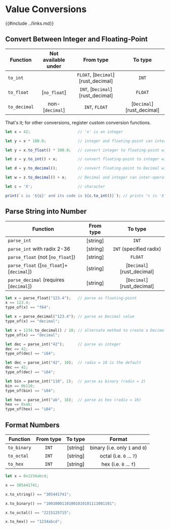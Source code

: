 Value Conversions
=================

{{#include ../links.md}}


Convert Between Integer and Floating-Point
-----------------------------------------

| Function     | Not available under |             From type              |          To type          |
| ------------ | :-----------------: | :--------------------------------: | :-----------------------: |
| `to_int`     |                     | `FLOAT`, [`Decimal`][rust_decimal] |           `INT`           |
| `to_float`   |    [`no_float`]     | `INT`,  [`Decimal`][rust_decimal]  |          `FLOAT`          |
| `to_decimal` |   non-[`decimal`]   |           `INT`, `FLOAT`           | [`Decimal`][rust_decimal] |

That's it; for other conversions, register custom conversion functions.

```js
let x = 42;                     // 'x' is an integer

let y = x * 100.0;              // integer and floating-point can inter-operate

let y = x.to_float() * 100.0;   // convert integer to floating-point with 'to_float'

let z = y.to_int() + x;         // convert floating-point to integer with 'to_int'

let d = y.to_decimal();         // convert floating-point to Decimal with 'to_decimal'

let w = z.to_decimal() + x;     // Decimal and integer can inter-operate

let c = 'X';                    // character

print(`c is '${c}' and its code is ${c.to_int()}`); // prints "c is 'X' and its code is 88"
```


Parse String into Number
------------------------

| Function                                 | From type |          To type          |
| ---------------------------------------- | :-------: | :-----------------------: |
| `parse_int`                              | [string]  |           `INT`           |
| `parse_int` with radix 2-36              | [string]  |  `INT` (specified radix)  |
| `parse_float` (not [`no_float`])         | [string]  |          `FLOAT`          |
| `parse_float` ([`no_float`]+[`decimal`]) | [string]  | [`Decimal`][rust_decimal] |
| `parse_decimal` (requires [`decimal`])   | [string]  | [`Decimal`][rust_decimal] |

```rust
let x = parse_float("123.4");   // parse as floating-point
x == 123.4;
type_of(x) == "f64";

let x = parse_decimal("123.4"); // parse as Decimal value
type_of(x) == "decimal";

let x = 1234.to_decimal() / 10; // alternate method to create a Decimal value
type_of(x) == "decimal";

let dec = parse_int("42");      // parse as integer
dec == 42;
type_of(dec) == "i64";

let dec = parse_int("42", 10);  // radix = 10 is the default
dec == 42;
type_of(dec) == "i64";

let bin = parse_int("110", 2);  // parse as binary (radix = 2)
bin == 0b110;
type_of(bin) == "i64";

let hex = parse_int("ab", 16);  // parse as hex (radix = 16)
hex == 0xab;
type_of(hex) == "i64";
```


Format Numbers
--------------

| Function    | From type | To type  |             Format             |
| ----------- | :-------: | :------: | :----------------------------: |
| `to_binary` |   `INT`   | [string] | binary (i.e. only `1` and `0`) |
| `to_octal`  |   `INT`   | [string] |    octal (i.e. `0` ... `7`)    |
| `to_hex`    |   `INT`   | [string] |     hex (i.e. `0` ... `f`)     |

```rust
let x = 0x1234abcd;

x == 305441741;

x.to_string() == "305441741";

x.to_binary() == "10010001101001010101111001101";

x.to_octal() == "2215125715";

x.to_hex() == "1234abcd";
```
